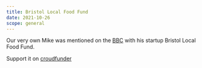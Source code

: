 ```yaml
---
title: Bristol Local Food Fund
date: 2021-10-26
scope: general
---
```


Our very own Mike was mentioned on the [BBC](https://www.bbc.co.uk/news/uk-england-bristol-59043799) with his startup Bristol Local Food Fund.

Support it on [croudfunder](https://www.crowdfunder.co.uk/blff)

<!--more-->

